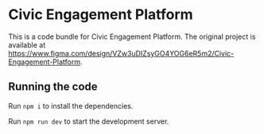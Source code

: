 
  # Civic Engagement Platform

  This is a code bundle for Civic Engagement Platform. The original project is available at https://www.figma.com/design/VZw3uDIZsyGO4YOG6eR5m2/Civic-Engagement-Platform.

  ## Running the code

  Run `npm i` to install the dependencies.

  Run `npm run dev` to start the development server.
  